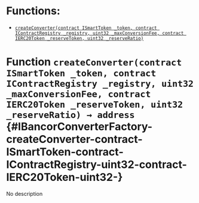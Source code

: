 

# Functions:
- [`createConverter(contract ISmartToken _token, contract IContractRegistry _registry, uint32 _maxConversionFee, contract IERC20Token _reserveToken, uint32 _reserveRatio)`](#IBancorConverterFactory-createConverter-contract-ISmartToken-contract-IContractRegistry-uint32-contract-IERC20Token-uint32-)



# Function `createConverter(contract ISmartToken _token, contract IContractRegistry _registry, uint32 _maxConversionFee, contract IERC20Token _reserveToken, uint32 _reserveRatio) → address` {#IBancorConverterFactory-createConverter-contract-ISmartToken-contract-IContractRegistry-uint32-contract-IERC20Token-uint32-}
No description


